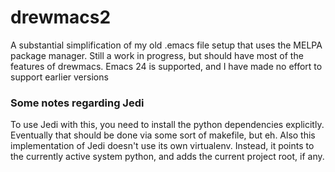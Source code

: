 drewmacs2
=========

A substantial simplification of my old .emacs file setup that uses
the MELPA package manager.  Still a work in progress, but should
have most of the features of drewmacs.  Emacs 24 is supported,
and I have made no effort to support earlier versions

### Some notes regarding Jedi

To use Jedi with this, you need to install the python dependencies
explicitly.  Eventually that should be done via some sort of makefile,
but eh.  Also this implementation of Jedi doesn't use its own virtualenv.
Instead, it points to the currently active system python, and adds the
current project root, if any.
